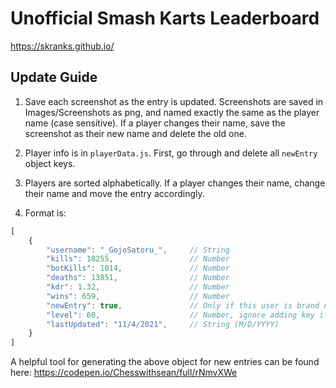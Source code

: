 # Unofficial Smash Karts Leaderboard

https://skranks.github.io/

## Update Guide

1. Save each screenshot as the entry is updated. Screenshots are saved in Images/Screenshots as png, and named exactly the same as the player name (case sensitive). If a player changes their name, save the screenshot as their new name and delete the old one.

2. Player info is in `playerData.js`. First, go through and delete all `newEntry` object keys.

3. Players are sorted alphabetically. If a player changes their name, change their name and move the entry accordingly.

4. Format is: 
```js
[
    {
        "username": "_GojoSatoru_",     // String
        "kills": 18255,                 // Number
        "botKills": 1014,               // Number
        "deaths": 13851,                // Number
        "kdr": 1.32,                    // Number
        "wins": 659,                    // Number
        "newEntry": true,               // Only if this user is brand new to the leaderboard. Next leaderboard update this must be removed manually
        "level": 60,                    // Number, ignore adding key if no level has ever been given
        "lastUpdated": "11/4/2021",     // String (M/D/YYYY)
    }
]
```

A helpful tool for generating the above object for new entries can be found here: https://codepen.io/Chesswithsean/full/rNmvXWe